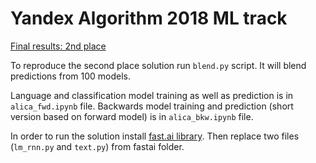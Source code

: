 # Yandex Algorithm 2018 ML track

[Final results: 2nd place](https://contest.yandex.ru/algorithm2018/contest/7914/standings/?lang=en)

To reproduce the second place solution run `blend.py` script. It will blend predictions from 100 models.

Language and classification model training as well as prediction is in `alica_fwd.ipynb` file. Backwards model training and prediction (short version based on forward model) is in `alica_bkw.ipynb` file. 

In order to run the solution install [fast.ai library](https://github.com/fastai/fastai). Then replace two files (`lm_rnn.py` and `text.py`) from fastai folder.
